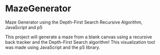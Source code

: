 # MazeGenerator

Maze Generator using the Depth-First Search Recursive Algorithm, JavaScript and p5

This project will generate a maze from a blank canvas using a recursive back tracker and the Depth-First Search algorithm! This visualization tool was made using JavaScript and the p5 library.
